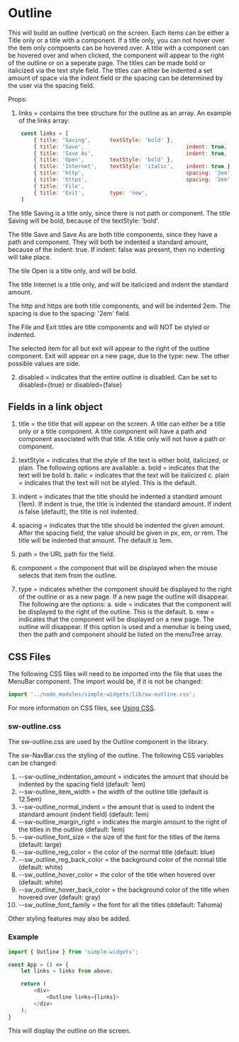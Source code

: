 # Outline

This will build an outline (vertical) on the screen.  Each items can be either a Title only or a title with a component.  If a title only, you can not hover over the item only compoents can be hovered over.  A title with a component can be hovered over and when clicked, the component will appear to the right of the outline or on a seperate page.  The titles can be made bold or italicized via the text style field.  The titles can either be indented a set amount of space via the indent field or the spacing can be determined by the user via the spacing field.  

Props:

1.  links = contains the tree structure for the outline as an array.  An example of the links array:
```js
    const links = [
        { title: 'Saving',      textStyle: 'bold' },
        { title: 'Save',                                indent: true,   path: '/save',      component: () => <Save></Save> },
        { title: 'Save As',                             indent: true,   path: '/saveas',    component: () => <SaveAs></SaveAs> },
        { title: 'Open',        textStyle: 'bold' },
        { title: 'Internet',    textStyle: 'italic',    indent: true },
        { title: 'http',                                spacing: '2em', path: '/insecure',  component: () => <Http></Http> },
        { title: 'https',                               spacing: '2em', path: '/secure',    component: () => <Https></Https> },
        { title: 'File',                                                path: '/file',      component: () => <File></File> }
        { title: 'Exit',        type: 'new',                            path: '/exit',      component: () => <Exit></Exit> },
    ]
```
The title Saving is a title only, since there is not path or component.  The title Saving will be bold, because of the textStyle: 'bold'.

The title Save and Save As are both title components, since they have a path and component.  They will both be indented a standard amount, because of the indent: true.  If indent: false was present, then no indenting will take place.

The tile Open is a title only, and will be bold.

The title Internet is a title only, and will be italicized and indent the standard amount.

The http and https are both title components, and will be indented 2em.  The spacing is due to the spacing: '2em' field.

The File and Exit titles are title components and will NOT be styled or indented.

The selected item for all but exit will appear to the right of the outline component.  Exit will appear on a new page, due to the type: new.  The other possible values are side.

2. disabled = indicates that the entire outline is disabled.  Can be set to disabled={true} or disabled={false}


## Fields in a link object

1. title = the title that will appear on the screen.  A title can either be a title only or a title component.  A title component will have a path and component associated with that title.  A title only will not have a path or component.

2. textStyle = indicates that the style of the text is either bold, italicized, or plain.  The following options are available:
    a. bold = indicates that the text will be bold
    b. italic = indicates that the text will be italicized
    c. plain = indicates that the text will not be styled.  This is the default.

3. indent = indicates that the title should be indented a standard amount (1em).  If indent is true, the title is indented the standard amount.  If indent is false (default), the title is not indented.

4. spacing = indicates that the title should be indented the given amount.  After the spacing field, the value should be given in px, em, or rem.  The title will be indented that amount.  The default is 1em.

5. path = the URL path for the field.

6. component = the component that will be displayed when the mouse selects that item from the outline.

7. type = indicates whether the component should be displayed to the right of the outline or as a new page.  If a new page the outline will disappear.  The following are the options:
    a. side = indicates that the component will be displayed to the right of the outline.  This is the default.
    b. new = indicates that the component will be displayed on a new page.  The outline will disappear.  If this option is used and a menubar is being used, then the path and component should be listed on the menuTree array.



## CSS Files

The following CSS files will need to be imported into the file that uses the MenuBar component.  The import would be, if it is not be changed:

```javascript
import '../node_modules/simple-widgets/lib/sw-outline.css';
```

For more information on CSS files, see [Using CSS](./UsingCSS.md).


### sw-outline.css

The sw-outline.css are used by the Outline component in the library.  

The sw-NavBar.css the styling of the outline.  The following CSS variables can be changed:

1. --sw-outline_indentation_amount = indicates the amount that should be indented by the spacing field (default: 1em)
2. --sw-outline_item_width = the width of the outline title (default is 12.5em)
3. --sw-outline_normal_indent = the amount that is used to indent the standard amount (indent field) (default: 1em)
4. --sw-outline_margin_right = indicates the margin amount to the right of the titles in the outline (default: 1em)
5. --sw-outline_font_size = the size of the font for the titles of the items (default: large)
6. --sw-outline_reg_color = the color of the normal title (default: blue)
7. --sw_outline_reg_back_color = the background color of the normal title (default: white)
8. --sw_outline_hover_color = the color of the title when hovered over (default: white)
9. --sw_outline_hover_back_color = the background color of the title when hovered over (default: gray)
10. --sw_outline_font_family = the font for all the titles (ddefault: Tahoma)

Other styling features may also be added.

### Example

```js
import { Outline } from 'simple-widgets';

const App = () => {
    let links = links from above;

    return (
        <div>
            <Outline links={links}>
        </div>
    );
}

```

This will display the outline on the screen.

